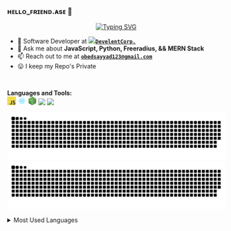 ### ʜᴇʟʟᴏ_ꜰʀɪᴇɴᴅ.ᴀsᴇ 👋

<p align="center">
<a href="https://git.io/typing-svg"><img src="https://readme-typing-svg.herokuapp.com?font=Fira+Code&duration=2500&pause=500&color=E8BD10&center=true&vCenter=true&random=false&width=435&lines=I'm+Obed+%F0%9F%91%8B;Full+Stack+web+developer+%F0%9F%A7%91%E2%80%8D%F0%9F%92%BB;Ui%2FUx+Designer+%F0%9F%91%A8%E2%80%8D%F0%9F%8E%A8;" alt="Typing SVG" /></a></p>

- 🌱 Software Developer at <code><img height="20" src="https://avatars.githubusercontent.com/u/64545718?s=200&v=4"></code>**[`DevelentCorp.`](https://www.develentcorp.com)**  
- 💬 Ask me about **JavaScript, Python, Freeradius, && MERN Stack**
- 📫 Reach out to me at **[`obedsayyad123@gmail.com`](mailto:obedsayyad123@gmail.com.com)**
- 😛 I keep my Repo's Private 
<!-- - 😄 Pronouns: ...
- ⚡ Fun fact: ...  - 💼 See my full portfolio at **[`.com`](https://.com)** -->
<br>
<!-- <a href="https://visitcount.itsvg.in">
  <img src="https://visitcount.itsvg.in/api?id=obedsayyad&label=Profile%20Views&color=6&pretty=false" />
</a> -->

**Languages and Tools:**  
<code><img height="20" src="https://raw.githubusercontent.com/github/explore/80688e429a7d4ef2fca1e82350fe8e3517d3494d/topics/javascript/javascript.png"></code>
<code><img height="20" src="https://raw.githubusercontent.com/github/explore/80688e429a7d4ef2fca1e82350fe8e3517d3494d/topics/react/react.png"></code>
<code><img height="20" src="https://raw.githubusercontent.com/github/explore/80688e429a7d4ef2fca1e82350fe8e3517d3494d/topics/nodejs/nodejs.png"></code> 
<code><img height="20" src="https://avatars.githubusercontent.com/u/1525981?s=200&v=4"></code> 
<code><img height="20" src="https://avatars.githubusercontent.com/u/2430370?s=200&v=4"></code> 

![github contribution grid snake animation](https://raw.githubusercontent.com/platane/platane/output/github-contribution-grid-snake-dark.svg#gh-dark-mode-only)![github contribution grid snake animation](https://raw.githubusercontent.com/platane/platane/output/github-contribution-grid-snake.svg#gh-light-mode-only)

 <!-- - 🔭 OBED SAYYAD README -->
<details>
<summary>Most Used Languages</summary>
<p><img align="center" src="https://github-readme-stats.vercel.app/api/top-langs?username=obedsayyad&show_icons=true&theme=tokyonight&locale=en&layout=compact" alt="obedsayyad" /></p>
</details>
</div>
